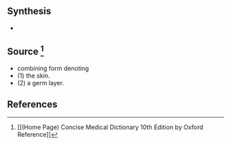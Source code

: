 ## Synthesis
- 
## Source [^1]
- combining form denoting 
- (1) the skin. 
- (2) a germ layer.
## References

[^1]: [[(Home Page) Concise Medical Dictionary 10th Edition by Oxford Reference]]